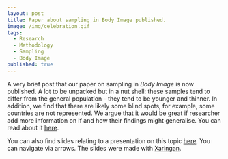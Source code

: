 ```yaml
---
layout: post
title: Paper about sampling in Body Image published.
image: /img/celebration.gif
tags:
  - Research
  - Methodology
  - Sampling
  - Body Image
published: true
---
```


A very brief post that our paper on sampling in _Body Image_ is now published. A lot to be unpacked but in a nut shell: these samples tend to differ from the general population - they tend to be younger and thinner. In addition, we find that there are likely some blind spots, for example, some countries are not represented.  We argue that it would be great if researcher add more information on if and how their findings might generalise. You can read about it [here](https://doi.org/10.1016/j.bodyim.2024.101714).

You can also find slides relating to a presentation on this topic [here](https://tvpollet.github.io/BA_conference_sampling/Talk_BA_conference_sampling.html#1). You can navigate via arrows. The slides were made with [Xaringan](https://github.com/yihui/xaringan). 